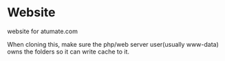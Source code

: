 # Website
website for atumate.com

When cloning this, make sure the php/web server user(usually www-data) owns the folders so it can write cache to it.